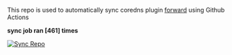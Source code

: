 This repo is used to automatically sync coredns plugin [forward](https://github.com/QZLin/forward) using Github Actions

**sync job ran [461] times**

[![Sync Repo](https://github.com/QZLin/coredns-extract/actions/workflows/sync.yaml/badge.svg)](https://github.com/QZLin/coredns-extract/actions/workflows/sync.yaml)
